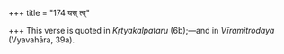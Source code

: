 +++
title = "174 यस् त्व्"

+++
This verse is quoted in *Kṛtyakalpataru* (6b);—and in *Vīramitrodaya*
(Vyavahāra, 39a).



